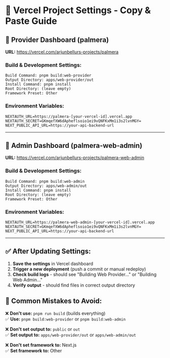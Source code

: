 # 🔧 Vercel Project Settings - Copy & Paste Guide

## 🏪 Provider Dashboard (palmera)
**URL:** https://vercel.com/arjunbellurs-projects/palmera

### Build & Development Settings:
```
Build Command: pnpm build:web-provider
Output Directory: apps/web-provider/out
Install Command: pnpm install
Root Directory: (leave empty)
Framework Preset: Other
```

### Environment Variables:
```
NEXTAUTH_URL=https://palmera-[your-vercel-id].vercel.app
NEXTAUTH_SECRET=GKmqefXW6dApheflsoio1ei9vQNFKxMm1i3s2lvnMGY=
NEXT_PUBLIC_API_URL=https://your-api-backend-url
```

---

## 🏢 Admin Dashboard (palmera-web-admin)  
**URL:** https://vercel.com/arjunbellurs-projects/palmera-web-admin

### Build & Development Settings:
```
Build Command: pnpm build:web-admin
Output Directory: apps/web-admin/out
Install Command: pnpm install
Root Directory: (leave empty)
Framework Preset: Other
```

### Environment Variables:
```
NEXTAUTH_URL=https://palmera-web-admin-[your-vercel-id].vercel.app
NEXTAUTH_SECRET=GKmqefXW6dApheflsoio1ei9vQNFKxMm1i3s2lvnMGY=
NEXT_PUBLIC_API_URL=https://your-api-backend-url
```

---

## ✅ After Updating Settings:

1. **Save the settings** in Vercel dashboard
2. **Trigger a new deployment** (push a commit or manual redeploy)
3. **Check build logs** - should see "Building Web Provider..." or "Building Web Admin..."
4. **Verify output** - should find files in correct output directory

## 🚨 Common Mistakes to Avoid:

❌ **Don't use:** `pnpm run build` (builds everything)  
✅ **Use:** `pnpm build:web-provider` or `pnpm build:web-admin`

❌ **Don't set output to:** `public` or `out`  
✅ **Set output to:** `apps/web-provider/out` or `apps/web-admin/out`

❌ **Don't set framework to:** Next.js  
✅ **Set framework to:** Other

